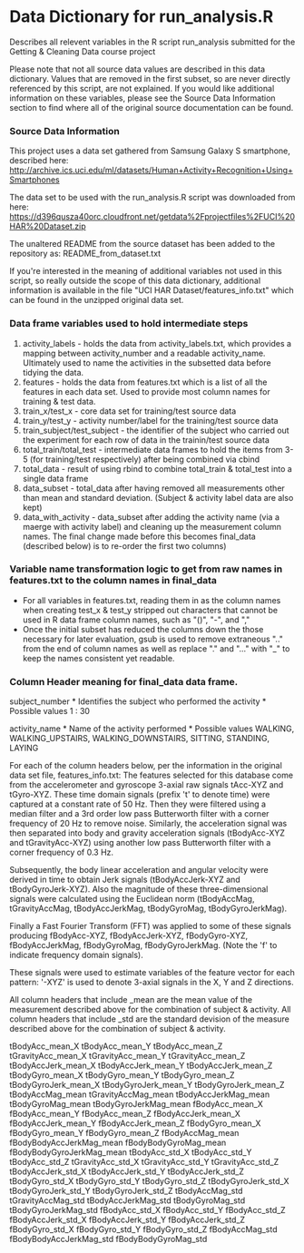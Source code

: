 # Data Dictionary for run_analysis.R

Describes all relevent variables in the R script run_analysis submitted for the Getting & Cleaning Data course project

Please note that not all source data values are described in this data dictionary.  Values that are removed in the first subset, so are never directly referenced by this script, are not explained.  If you would like additional information on these variables, please see the Source Data Information section to find where all of the original source documentation can be found.

### Source Data Information
This project uses a data set gathered from Samsung Galaxy S smartphone, described here:
http://archive.ics.uci.edu/ml/datasets/Human+Activity+Recognition+Using+Smartphones

The data set to be used with the run_analysis.R script was downloaded from here:
https://d396qusza40orc.cloudfront.net/getdata%2Fprojectfiles%2FUCI%20HAR%20Dataset.zip

The unaltered README from the source dataset has been added to the repository as:
README_from_dataset.txt

If you're interested in the meaning of additional variables not used in this script, so really outside the scope of this data dictionary, additional information is available in the file "UCI HAR Dataset/features_info.txt"  which can be found in the unzipped original data set.


### Data frame variables used to hold intermediate steps

1. activity_labels - holds the data from activity_labels.txt, which provides a mapping between activity_number and a readable activity_name.  Ultimately used to name the activities in the subsetted data before tidying the data.
2. features - holds the data from features.txt which is a list of all the features in each data set.  Used to provide most column names for training & test data.
3. train_x/test_x - core data set for training/test source data
4. train_y/test_y - activity number/label for the training/test source data
5. train_subject/test_subject - the identifier of the subject who carried out the experiment for each row of data in the trainin/test source data
6. total_train/total_test - intermediate data frames to hold the items from 3-5 (for training/test respectively) after being combined via cbind
7. total_data - result of using rbind to combine total_train & total_test into a single data frame
8. data_subset - total_data after having removed all measurements other than mean and standard deviation.  (Subject & activity label data are also kept)
9. data_with_activity - data_subset after adding the activity name (via a maerge with activity label) and cleaning up the measurement column names.  The final change made before this becomes final_data (described below) is to re-order the first two columns)


### Variable name transformation logic to get from raw names in features.txt to the column names in final_data
* For all variables in features.txt, reading them in as the column names when creating test_x & test_y stripped out characters that cannot be used in R data frame column names, such as "()", "-", and ","
* Once the initial subset has reduced the columns down the those necessary for later evaluation, gsub is used to remove extraneous ".." from the end of column names as well as replace "." and "..." with "_" to keep the names consistent yet readable.

### Column Header meaning for final_data data frame.
subject_number 
	* Identifies the subject who performed the activity
	* Possible values 1 : 30

activity_name
	* Name of the activity performed
	* Possible values WALKING, WALKING_UPSTAIRS, WALKING_DOWNSTAIRS, SITTING, STANDING, LAYING

For each of the column headers below, per the information in the original data set file, features_info.txt:
The features selected for this database come from the accelerometer and gyroscope 3-axial raw signals tAcc-XYZ and tGyro-XYZ. These time domain signals (prefix 't' to denote time) were captured at a constant rate of 50 Hz. Then they were filtered using a median filter and a 3rd order low pass Butterworth filter with a corner frequency of 20 Hz to remove noise. Similarly, the acceleration signal was then separated into body and gravity acceleration signals (tBodyAcc-XYZ and tGravityAcc-XYZ) using another low pass Butterworth filter with a corner frequency of 0.3 Hz.

Subsequently, the body linear acceleration and angular velocity were derived in time to obtain Jerk signals (tBodyAccJerk-XYZ and tBodyGyroJerk-XYZ). Also the magnitude of these three-dimensional signals were calculated using the Euclidean norm (tBodyAccMag, tGravityAccMag, tBodyAccJerkMag, tBodyGyroMag, tBodyGyroJerkMag).

Finally a Fast Fourier Transform (FFT) was applied to some of these signals producing fBodyAcc-XYZ, fBodyAccJerk-XYZ, fBodyGyro-XYZ, fBodyAccJerkMag, fBodyGyroMag, fBodyGyroJerkMag. (Note the 'f' to indicate frequency domain signals).

These signals were used to estimate variables of the feature vector for each pattern:
'-XYZ' is used to denote 3-axial signals in the X, Y and Z directions.

All column headers that include _mean are the mean value of the measurement described above for the combination of subject & activity.
All column headers that include _std are the standard devision of the measure described above for the combination of subject & activity.

tBodyAcc_mean_X
tBodyAcc_mean_Y
tBodyAcc_mean_Z
tGravityAcc_mean_X
tGravityAcc_mean_Y
tGravityAcc_mean_Z
tBodyAccJerk_mean_X
tBodyAccJerk_mean_Y
tBodyAccJerk_mean_Z
tBodyGyro_mean_X
tBodyGyro_mean_Y
tBodyGyro_mean_Z
tBodyGyroJerk_mean_X
tBodyGyroJerk_mean_Y
tBodyGyroJerk_mean_Z
tBodyAccMag_mean
tGravityAccMag_mean
tBodyAccJerkMag_mean
tBodyGyroMag_mean
tBodyGyroJerkMag_mean
fBodyAcc_mean_X
fBodyAcc_mean_Y
fBodyAcc_mean_Z
fBodyAccJerk_mean_X
fBodyAccJerk_mean_Y
fBodyAccJerk_mean_Z
fBodyGyro_mean_X
fBodyGyro_mean_Y
fBodyGyro_mean_Z
fBodyAccMag_mean
fBodyBodyAccJerkMag_mean
fBodyBodyGyroMag_mean
fBodyBodyGyroJerkMag_mean
tBodyAcc_std_X
tBodyAcc_std_Y
tBodyAcc_std_Z
tGravityAcc_std_X
tGravityAcc_std_Y
tGravityAcc_std_Z
tBodyAccJerk_std_X
tBodyAccJerk_std_Y
tBodyAccJerk_std_Z
tBodyGyro_std_X
tBodyGyro_std_Y
tBodyGyro_std_Z
tBodyGyroJerk_std_X
tBodyGyroJerk_std_Y
tBodyGyroJerk_std_Z
tBodyAccMag_std
tGravityAccMag_std
tBodyAccJerkMag_std
tBodyGyroMag_std
tBodyGyroJerkMag_std
fBodyAcc_std_X
fBodyAcc_std_Y
fBodyAcc_std_Z
fBodyAccJerk_std_X
fBodyAccJerk_std_Y
fBodyAccJerk_std_Z
fBodyGyro_std_X
fBodyGyro_std_Y
fBodyGyro_std_Z
fBodyAccMag_std
fBodyBodyAccJerkMag_std
fBodyBodyGyroMag_std
